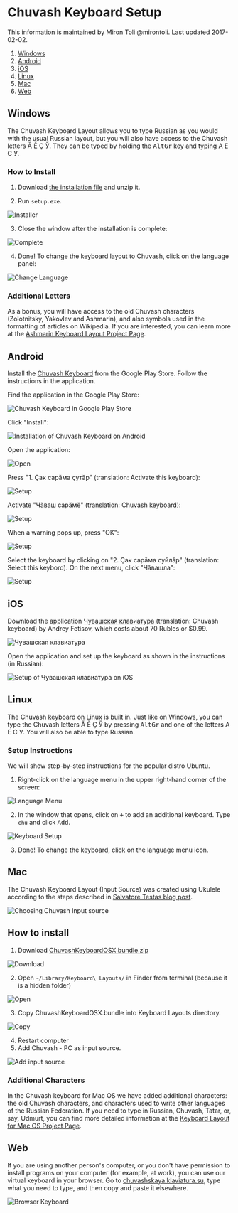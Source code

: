 # Chuvash Keyboard Setup
This information is maintained by Miron Toli @mirontoli. Last updated 2017-02-02.

1. [Windows](#windows)
1. [Android](#android)
1. [iOS](#ios)
1. [Linux](#linux)
1. [Mac](#mac)
1. [Web](#web)

## Windows
The Chuvash Keyboard Layout allows you to type Russian as you would with the usual Russian layout, 
but you will also have access to the Chuvash letters Ӑ Ӗ Ҫ Ӳ.
They can be typed by holding the <kbd>AltGr</kbd> key and typing А Е С У.

### How to Install

1. Download [the installation file](http://bit.ly/cv-kbd-win) and unzip it. 

2. Run `setup.exe`.

  ![Installer](img/cv-kbd-win-001.png)

3. Close the window after the installation is complete:

  ![Complete](img/cv-kbd-win-002.png)

4. Done! To change the keyboard layout to Chuvash, click on the language panel:

  ![Change Language](img/cv-kbd-win-003.png)

### Additional Letters
As a bonus, you will have access to the old Chuvash characters (Zolotnitsky, Yakovlev and Ashmarin),
and also symbols used in the formatting of articles on Wikipedia. If you are interested, you can learn more
at the [Ashmarin Keyboard Layout Project Page](http://bit.ly/asm-kbd).

## Android

Install the [Chuvash Keyboard](http://bit.ly/cv-kbd-android) from the Google Play Store. 
Follow the instructions in the application.

Find the application in the Google Play Store:

![Chuvash Keyboard in Google Play Store](img/cv-kbd-android-001-en.png)

Click "Install":

![Installation of Chuvash Keyboard on Android](img/cv-kbd-android-003-ru.png)

Open the application:

![Open](img/cv-kbd-android-004-ru.png)

Press "1. Ҫак сарӑма ҫутӑр" (translation: Activate this keyboard):

![Setup](img/cv-kbd-android-005.png)

Activate "Чӑваш сарӑмӗ" (translation: Chuvash keyboard):

![Setup](img/cv-kbd-android-006.png)

When a warning pops up, press "OK":

![Setup](img/cv-kbd-android-007-ru.png)

Select the keyboard by clicking on "2. Ҫак сарӑма суйлӑр" (translation: Select this keybord).
On the next menu, click "Чӑвашла":

![Setup](img/cv-kbd-android-008.png)


## iOS

Download the application [Чувашская клавиатура](http://bit.ly/cv-kbd-ios) (translation: Chuvash keyboard) by Andrey Fetisov,
which costs about 70 Rubles or $0.99. 

![Чувашская клавиатура](img/cv-kbd-ios-001-ru.png)

Open the application and set up the keyboard as shown in the instructions (in Russian): 

![Setup of Чувашская клавиатура on iOS](img/cv-kbd-ios-002.png)





## Linux

The Chuvash keyboard on Linux is built in. Just like on Windows, you can type the Chuvash letters Ӑ Ӗ Ҫ Ӳ
by pressing <kbd>AltGr</kbd> and one of the letters А Е С У.
You will also be able to type Russian. 

### Setup Instructions
We will show step-by-step instructions for the popular distro Ubuntu.

1. Right-click on the language menu in the upper right-hand corner of the screen:

  ![Language Menu](img/cv-kbd-ubuntu-001.png)

2. In the window that opens, click on <kbd>+</kbd> to add an additional keyboard. Type `chu` and click <kbd>Add</kbd>.

 ![Keyboard Setup](img/cv-kbd-ubuntu-002.png)

3. Done! To change the keyboard, click on the language menu icon. 


## Mac

The Chuvash Keyboard Layout (Input Source) was created using Ukulele according to the steps described in [Salvatore Testas blog post](https://saltesta.com/hack/customizing-mac-input-source-icon/).


![Choosing Chuvash Input source](img/cv-kbd-mac-000.png?raw=true)

## How to install
1. Download [ChuvashKeyboardOSX.bundle.zip](http://bit.ly/cv-kbd-mac)

  ![Download](img/cv-kbd-mac-001.png?raw=true)

2. Open `~/Library/Keyboard\ Layouts/` in Finder from terminal (because it is a hidden folder)

  ![Open](img/cv-kbd-mac-003.png?raw=true)

3. Copy ChuvashKeyboardOSX.bundle into Keyboard Layouts directory.

  ![Copy](img/cv-kbd-mac-004.png?raw=true)

4. Restart computer
5. Add Chuvash - PC as input source. 

  ![Add input source](img/cv-kbd-mac-005.png?raw=true)


### Additional Characters

In the Chuvash keyboard for Mac OS we have added additional characters: the old Chuvash characters, and characters used to write
other languages of the Russian Federation. 
If you need to type in Russian, Chuvash, Tatar, or, say, Udmurt, you can find more detailed information at the
[Keyboard Layout for Mac OS Project Page](https://github.com/mirontoli/chuvash-kbd/tree/master/Mac). 

## Web
If you are using another person's computer, or you don't have permission to install programs on your computer 
(for example, at work), you can use our virtual keyboard in your browser. 
Go to [chuvashskaya.klaviatura.su](http://bit.ly/cv-kbd-web), type what you need to type, and then copy and paste it elsewhere.

![Browser Keyboard](img/cv-kbd-web.png)
